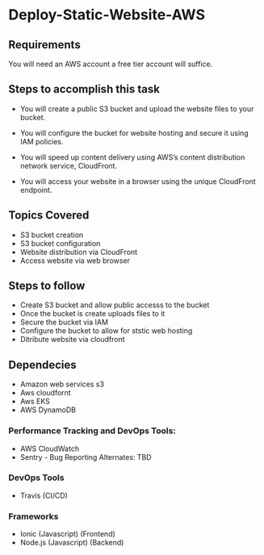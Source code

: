 # Deploy-Static-Website-AWS

## Requirements
You will need an AWS account a free tier account will suffice.

## Steps to accomplish this task
- You will create a public S3 bucket and upload the website files to your bucket.

- You will configure the bucket for website hosting and secure it using IAM policies.

- You will speed up content delivery using AWS’s content distribution network service, CloudFront.

- You will access your website in a browser using the unique CloudFront endpoint.

## Topics Covered
- S3 bucket creation
- S3 bucket configuration
- Website distribution via CloudFront
- Access website via web browser

## Steps to follow
- Create S3 bucket and allow public accesss to the bucket
- Once the bucket is create uploads files to it
- Secure the bucket via IAM 
- Configure the bucket to allow for ststic web hosting
- Ditribute website via cloudfront


## Dependecies
- Amazon web services s3
- Aws cloudfornt
- Aws EKS
- AWS DynamoDB 

### Performance Tracking and DevOps Tools:
- AWS CloudWatch 
- Sentry - Bug Reporting
Alternates:
TBD
### DevOps Tools 
- Travis (CI/CD)

### Frameworks

- Ionic (Javascript) (Frontend)
- Node.js (Javascript) (Backend)
